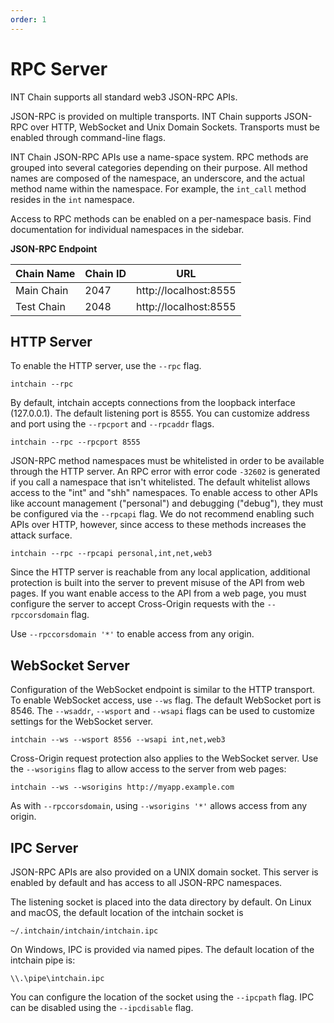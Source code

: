 ```yaml
---
order: 1
---
```


# RPC Server

INT Chain supports all standard web3 JSON-RPC APIs. 

JSON-RPC is provided on multiple transports. INT Chain supports JSON-RPC over HTTP,
WebSocket and Unix Domain Sockets. Transports must be enabled through
command-line flags.

INT Chain JSON-RPC APIs use a name-space system. RPC methods are grouped into
several categories depending on their purpose. All method names are composed of
the namespace, an underscore, and the actual method name within the namespace.
For example, the `int_call` method resides in the `int` namespace.

Access to RPC methods can be enabled on a per-namespace basis. Find
documentation for individual namespaces in the sidebar.

**JSON-RPC Endpoint**

| Chain Name | Chain ID |               URL              |
|:-----------|----------|--------------------------------|
| Main Chain |   2047   | http://localhost:8555 |
| Test Chain |   2048   | http://localhost:8555 |

## HTTP Server

To enable the HTTP server, use the `--rpc` flag.

    intchain --rpc

By default, intchain accepts connections from the loopback interface (127.0.0.1).
The default listening port is 8555. You can customize address and port using the
`--rpcport` and `--rpcaddr` flags.

    intchain --rpc --rpcport 8555

JSON-RPC method namespaces must be whitelisted in order to be available through
the HTTP server. An RPC error with error code `-32602` is generated if you call a
namespace that isn't whitelisted. The default whitelist allows access to the "int"
and "shh" namespaces. To enable access to other APIs like account management ("personal")
and debugging ("debug"), they must be configured via the `--rpcapi` flag. We do
not recommend enabling such APIs over HTTP, however, since access to these
methods increases the attack surface.

    intchain --rpc --rpcapi personal,int,net,web3

Since the HTTP server is reachable from any local application, additional
protection is built into the server to prevent misuse of the API from web pages.
If you want enable access to the API from a web page, you must configure the
server to accept Cross-Origin requests with the `--rpccorsdomain` flag.

Use `--rpccorsdomain '*'` to enable access from any origin.

## WebSocket Server

Configuration of the WebSocket endpoint is similar to the HTTP transport. To
enable WebSocket access, use `--ws` flag. The default WebSocket port is 8546.
The `--wsaddr`, `--wsport` and `--wsapi` flags can be used to customize settings
for the WebSocket server.

    intchain --ws --wsport 8556 --wsapi int,net,web3

Cross-Origin request protection also applies to the WebSocket server. Use the
`--wsorigins` flag to allow access to the server from web pages:

    intchain --ws --wsorigins http://myapp.example.com

As with `--rpccorsdomain`, using `--wsorigins '*'` allows access from any origin.

## IPC Server

JSON-RPC APIs are also provided on a UNIX domain socket. This server is enabled
by default and has access to all JSON-RPC namespaces.

The listening socket is placed into the data directory by default. On Linux and macOS,
the default location of the intchain socket is

    ~/.intchain/intchain/intchain.ipc

On Windows, IPC is provided via named pipes. The default location of the intchain pipe is:

    \\.\pipe\intchain.ipc
    
You can configure the location of the socket using the `--ipcpath` flag. IPC can
be disabled using the `--ipcdisable` flag.
